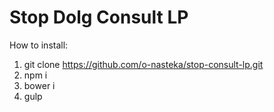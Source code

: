 # Stop Dolg Consult LP
How to install:

1) git clone https://github.com/o-nasteka/stop-consult-lp.git
2) npm i
3) bower i
4) gulp
